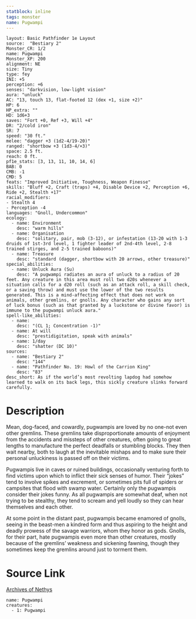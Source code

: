 ```yaml
---
statblock: inline
tags: monster
name: Pugwampi
---
```

```statblock
layout: Basic Pathfinder 1e Layout
source:  "Bestiary 2"
Monster_CR: 1/2
name: Pugwampi
Monster_XP: 200
alignment: NE
size: Tiny
type: fey
INI: +5
perception: +6
senses: "darkvision, low-light vision"
aura: "unluck"
AC: "13, touch 13, flat-footed 12 (dex +1, size +2)"
HP: 6
HP_extra: ""
HD: 1d6+3
saves: "Fort +0, Ref +3, Will +4"
DR: "2/cold iron"
SR: 7
speed: "30 ft."
melee: "dagger +3 (1d2-4/19-20)"
ranged: "shortbow +3 (1d3-4/×3)"
space: 2.5 ft.
reach: 0 ft.
pf1e_stats: [3, 13, 11, 10, 14, 6]
BAB: 0
CMB: -1
CMD: 5
feats: "Improved Initiative, Toughness, Weapon Finesse"
skills: "Bluff +2, Craft (traps) +4, Disable Device +2, Perception +6, Ride +2, Stealth +17"
racial_modifiers:
- Stealth 4
- Perception -4
languages: "Gnoll, Undercommon"
ecology:
  - name: Environment
    desc: "warm hills"
  - name: Organisation
    desc: "solitary, pair, mob (3-12), or infestation (13-20 with 1-3 druids of 1st-3rd level, 1 fighter leader of 2nd-4th level, 2-8 trained stirges, and 2-5 trained baboons)"
  - name: Treasure
    desc: "standard (dagger, shortbow with 20 arrows, other treasure)"
special_abilities:
  - name: Unluck Aura (Su)
    desc: "A pugwampi radiates an aura of unluck to a radius of 20 feet. Any creature in this area must roll two d20s whenever a situation calls for a d20 roll (such as an attack roll, a skill check, or a saving throw) and must use the lower of the two results generated. This is a mind-affecting effect that does not work on animals, other gremlins, or gnolls. Any character who gains any sort of luck bonus (such as that granted by a luckstone or divine favor) is immune to the pugwampi unluck aura."
spell-like_abilities:
  - name:
    desc: "(CL 1; Concentration -1)"
  - name: At will
    desc: "prestidigitation, speak with animals"
  - name: 1/day
    desc: "shatter (DC 10)"
sources:
  - name: "Bestiary 2"
    desc: "144"
  - name: "Pathfinder No. 19: Howl of the Carrion King"
    desc: "83"
desc_short: As if the world’s most revolting lapdog had somehow learned to walk on its back legs, this sickly creature slinks forward carefully.
```
# Description
Mean, dog-faced, and cowardly, pugwampis are loved by no one-not even other gremlins. These gremlins take disproportionate amounts of enjoyment from the accidents and missteps of other creatures, often going to great lengths to manufacture the perfect deadfalls or stumbling blocks. They then wait nearby, both to laugh at the inevitable mishaps and to make sure their personal unluckiness is passed off on their victims.

Pugwampis live in caves or ruined buildings, occasionally venturing forth to find victims upon which to inflict their sick senses of humor. Their “jokes” tend to involve spikes and excrement, or sometimes pits full of spiders or campsites that flood with swamp water. Certainly only the pugwampis consider their jokes funny. As all pugwampis are somewhat deaf, when not trying to be stealthy, they tend to scream and yell loudly so they can hear themselves and each other.

At some point in the distant past, pugwampis became enamored of gnolls, seeing in the beast-men a kindred form and thus aspiring to the height and deadly prowess of the savage warriors, whom they honor as gods. Gnolls, for their part, hate pugwampis even more than other creatures, mostly because of the gremlins’ weakness and sickening fawning, though they sometimes keep the gremlins around just to torment them.
# Source Link
[Archives of Nethys](https://aonprd.com/MonsterDisplay.aspx?ItemName=Pugwampi)
```encounter-table
name: Pugwampi
creatures:
  - 1: Pugwampi
```
